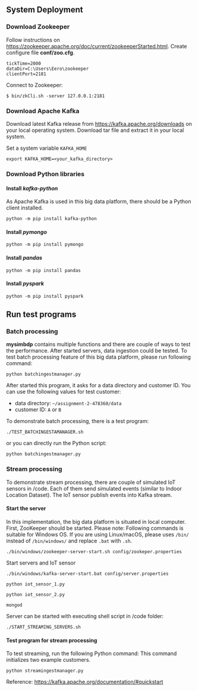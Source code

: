 ## System Deployment

### Download Zookeeper
Follow instructions on https://zookeeper.apache.org/doc/current/zookeeperStarted.html.
Create configure file __conf/zoo.cfg__.

```config
tickTime=2000
dataDir=C:\Users\Eero\zookeeper
clientPort=2181
```

Connect to Zookeeper:
```
$ bin/zkCli.sh -server 127.0.0.1:2181
```
### Download Apache Kafka

Download latest Kafka release from https://kafka.apache.org/downloads on your local operating system. Download tar file and extract it in your local system.

Set a system variable `KAFKA_HOME`
```shell
export KAFKA_HOME=<your_kafka_directory>
```

### Download Python libraries

#### Install _kafka-python_
As Apache Kafka is used in this big data platform, there should be a Python client installed.

```shell
python -m pip install kafka-python
```

#### Install _pymongo_
```shell
python -m pip install pymongo
```

#### Install _pandas_
```shell
python -m pip install pandas
```

#### Install _pyspark_
```shell
python -m pip install pyspark
```



## Run test programs

### Batch processing
__mysimbdp__ contains multiple functions and there are couple of ways to test the performance. After started servers, data ingestion could be tested. To test batch processing feature of this big data platform, please run following command:
```shell
python batchingestmanager.py
```
After started this program, it asks for a data directory and customer ID.
You can use the following values for test customer:
- data directory: `~/assignment-2-478360/data`
- customer ID: `A` or `B`

To demonstrate batch processing, there is a test program:
```shell
./TEST_BATCHINGESTAMANAGER.sh
```
or you can directly run the Python script:
```shell
python batchingestmanager.py
```

### Stream processing

To demonstrate stream processing, there are couple of simulated IoT sensors in /code. Each of them send simulated events (similar to Indoor Location Dataset). The IoT sensor publish events into Kafka stream.



#### Start the server

In this implementation, the big data platform is situated in local computer.
First, ZooKeeper should be started. Please note: Following commands is suitable for Windows OS. If you are using Linux/macOS, please uses `/bin/` instead of `/bin/windows/` and replace `.bat` with `.sh`.
```shell
./bin/windows/zookeeper-server-start.sh config/zookeper.properties
```

Start servers and IoT sensor
```shell
./bin/windows/kafka-server-start.bat config/server.properties
```

```shell
python iot_sensor_1.py
```
```shell
python iot_sensor_2.py
```

```shell
mongod
```

Server can be started with executing shell script in /code folder:
```shell
./START_STREAMING_SERVERS.sh
```

#### Test program for stream processing

To test streaming, run the following Python command: This command initializes two example customers.
```shell
python streamingestmanager.py
```

Reference: https://kafka.apache.org/documentation/#quickstart

